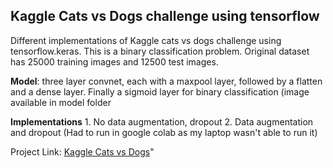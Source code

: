 ## Kaggle Cats vs Dogs challenge using tensorflow
Different implementations of Kaggle cats vs dogs challenge using tensorflow.keras. This is a binary classification problem. Original dataset has 25000 training images and 12500 test images.

**Model**: three layer convnet, each with a maxpool layer, followed by a flatten and a dense layer. Finally a sigmoid layer for binary classification (image available in model folder

**Implementations**
    1. No data augmentation, dropout
    2. Data augmentation and dropout (Had to run in google colab as my laptop wasn't able to run it)
  
Project Link: [Kaggle Cats vs Dogs](https://www.kaggle.com/c/dogs-vs-cats)"
   
